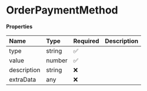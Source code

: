 # OrderPaymentMethod

**Properties**

| Name        | Type   | Required | Description |
| :---------- | :----- | :------- | :---------- |
| type        | string | ✅       |             |
| value       | number | ✅       |             |
| description | string | ❌       |             |
| extraData   | any    | ❌       |             |

